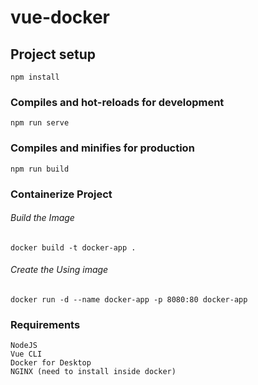 # vue-docker

## Project setup
```
npm install
```

### Compiles and hot-reloads for development
```
npm run serve
```

### Compiles and minifies for production
```
npm run build
```

### Containerize Project
###### Build the Image
```
docker build -t docker-app .
```
######  Create the Using image
```
docker run -d --name docker-app -p 8080:80 docker-app
```

### Requirements
```
NodeJS
Vue CLI
Docker for Desktop
NGINX (need to install inside docker)
```


